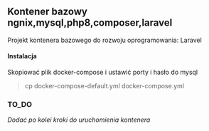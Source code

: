 
## Kontener bazowy ngnix,mysql,php8,composer,laravel

Projekt kontenera bazowego do rozwoju oprogramowania: Laravel

#### Instalacja

Skopiować plik docker-compose i ustawić porty i hasło do mysql 

> cp docker-compose-default.yml docker-compose.yml

### TO_DO

*Dodać po kolei kroki do uruchomienia kontenera*




